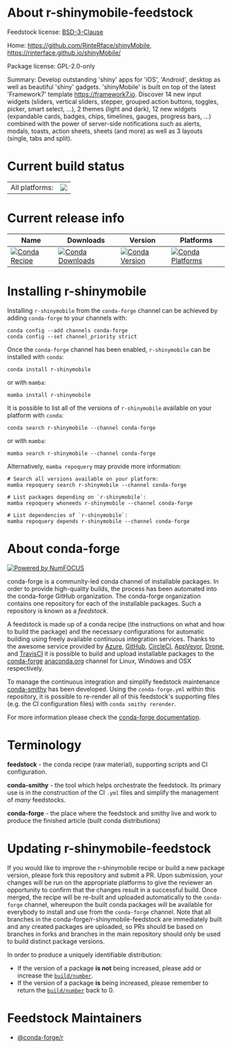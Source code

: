 About r-shinymobile-feedstock
=============================

Feedstock license: [BSD-3-Clause](https://github.com/conda-forge/r-shinymobile-feedstock/blob/main/LICENSE.txt)

Home: https://github.com/RinteRface/shinyMobile, https://rinterface.github.io/shinyMobile/

Package license: GPL-2.0-only

Summary: Develop outstanding 'shiny' apps for 'iOS', 'Android', desktop as well as beautiful 'shiny' gadgets. 'shinyMobile' is built on top of the latest 'Framework7' template <https://framework7.io>. Discover 14 new input widgets (sliders, vertical sliders, stepper, grouped action buttons, toggles, picker, smart select, ...), 2 themes (light and dark), 12 new widgets (expandable cards, badges, chips, timelines, gauges, progress bars, ...) combined with the power of server-side notifications such as alerts, modals, toasts, action sheets, sheets (and more) as well as 3 layouts (single, tabs and split).

Current build status
====================


<table><tr><td>All platforms:</td>
    <td>
      <a href="https://dev.azure.com/conda-forge/feedstock-builds/_build/latest?definitionId=17970&branchName=main">
        <img src="https://dev.azure.com/conda-forge/feedstock-builds/_apis/build/status/r-shinymobile-feedstock?branchName=main">
      </a>
    </td>
  </tr>
</table>

Current release info
====================

| Name | Downloads | Version | Platforms |
| --- | --- | --- | --- |
| [![Conda Recipe](https://img.shields.io/badge/recipe-r--shinymobile-green.svg)](https://anaconda.org/conda-forge/r-shinymobile) | [![Conda Downloads](https://img.shields.io/conda/dn/conda-forge/r-shinymobile.svg)](https://anaconda.org/conda-forge/r-shinymobile) | [![Conda Version](https://img.shields.io/conda/vn/conda-forge/r-shinymobile.svg)](https://anaconda.org/conda-forge/r-shinymobile) | [![Conda Platforms](https://img.shields.io/conda/pn/conda-forge/r-shinymobile.svg)](https://anaconda.org/conda-forge/r-shinymobile) |

Installing r-shinymobile
========================

Installing `r-shinymobile` from the `conda-forge` channel can be achieved by adding `conda-forge` to your channels with:

```
conda config --add channels conda-forge
conda config --set channel_priority strict
```

Once the `conda-forge` channel has been enabled, `r-shinymobile` can be installed with `conda`:

```
conda install r-shinymobile
```

or with `mamba`:

```
mamba install r-shinymobile
```

It is possible to list all of the versions of `r-shinymobile` available on your platform with `conda`:

```
conda search r-shinymobile --channel conda-forge
```

or with `mamba`:

```
mamba search r-shinymobile --channel conda-forge
```

Alternatively, `mamba repoquery` may provide more information:

```
# Search all versions available on your platform:
mamba repoquery search r-shinymobile --channel conda-forge

# List packages depending on `r-shinymobile`:
mamba repoquery whoneeds r-shinymobile --channel conda-forge

# List dependencies of `r-shinymobile`:
mamba repoquery depends r-shinymobile --channel conda-forge
```


About conda-forge
=================

[![Powered by
NumFOCUS](https://img.shields.io/badge/powered%20by-NumFOCUS-orange.svg?style=flat&colorA=E1523D&colorB=007D8A)](https://numfocus.org)

conda-forge is a community-led conda channel of installable packages.
In order to provide high-quality builds, the process has been automated into the
conda-forge GitHub organization. The conda-forge organization contains one repository
for each of the installable packages. Such a repository is known as a *feedstock*.

A feedstock is made up of a conda recipe (the instructions on what and how to build
the package) and the necessary configurations for automatic building using freely
available continuous integration services. Thanks to the awesome service provided by
[Azure](https://azure.microsoft.com/en-us/services/devops/), [GitHub](https://github.com/),
[CircleCI](https://circleci.com/), [AppVeyor](https://www.appveyor.com/),
[Drone](https://cloud.drone.io/welcome), and [TravisCI](https://travis-ci.com/)
it is possible to build and upload installable packages to the
[conda-forge](https://anaconda.org/conda-forge) [anaconda.org](https://anaconda.org/)
channel for Linux, Windows and OSX respectively.

To manage the continuous integration and simplify feedstock maintenance
[conda-smithy](https://github.com/conda-forge/conda-smithy) has been developed.
Using the ``conda-forge.yml`` within this repository, it is possible to re-render all of
this feedstock's supporting files (e.g. the CI configuration files) with ``conda smithy rerender``.

For more information please check the [conda-forge documentation](https://conda-forge.org/docs/).

Terminology
===========

**feedstock** - the conda recipe (raw material), supporting scripts and CI configuration.

**conda-smithy** - the tool which helps orchestrate the feedstock.
                   Its primary use is in the construction of the CI ``.yml`` files
                   and simplify the management of *many* feedstocks.

**conda-forge** - the place where the feedstock and smithy live and work to
                  produce the finished article (built conda distributions)


Updating r-shinymobile-feedstock
================================

If you would like to improve the r-shinymobile recipe or build a new
package version, please fork this repository and submit a PR. Upon submission,
your changes will be run on the appropriate platforms to give the reviewer an
opportunity to confirm that the changes result in a successful build. Once
merged, the recipe will be re-built and uploaded automatically to the
`conda-forge` channel, whereupon the built conda packages will be available for
everybody to install and use from the `conda-forge` channel.
Note that all branches in the conda-forge/r-shinymobile-feedstock are
immediately built and any created packages are uploaded, so PRs should be based
on branches in forks and branches in the main repository should only be used to
build distinct package versions.

In order to produce a uniquely identifiable distribution:
 * If the version of a package **is not** being increased, please add or increase
   the [``build/number``](https://docs.conda.io/projects/conda-build/en/latest/resources/define-metadata.html#build-number-and-string).
 * If the version of a package **is** being increased, please remember to return
   the [``build/number``](https://docs.conda.io/projects/conda-build/en/latest/resources/define-metadata.html#build-number-and-string)
   back to 0.

Feedstock Maintainers
=====================

* [@conda-forge/r](https://github.com/conda-forge/r/)

